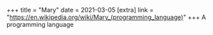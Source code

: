 +++
title = "Mary"
date = 2021-03-05
[extra]
link = "https://en.wikipedia.org/wiki/Mary_(programming_language)"
+++
A programming language

